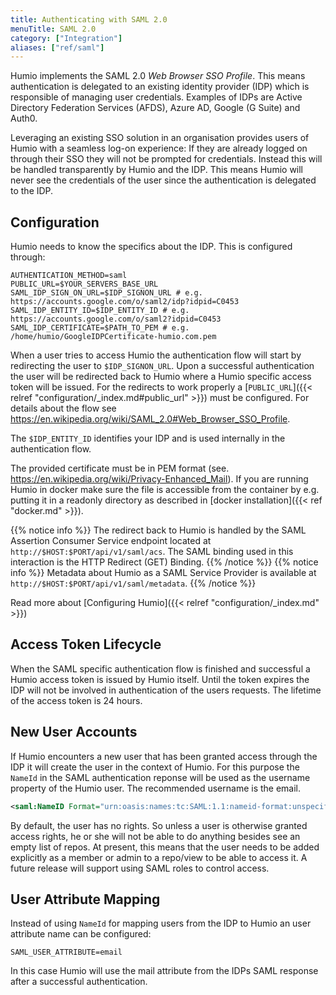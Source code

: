 ```yaml
---
title: Authenticating with SAML 2.0
menuTitle: SAML 2.0
category: ["Integration"]
aliases: ["ref/saml"]
---
```


Humio implements the SAML 2.0 _Web Browser SSO Profile_. This means authentication is delegated to an existing identity provider (IDP) which is responsible of managing user credentials. Examples of IDPs are Active Directory Federation Services (AFDS), Azure AD, Google (G Suite) and Auth0.

Leveraging an existing SSO solution in an organisation provides users of Humio with a seamless log-on experience: If they are already logged on through their SSO they will not be prompted for credentials. Instead this will be handled transparently by Humio and the IDP. This means Humio will never see the credentials of the user since the authentication is delegated to the IDP.

## Configuration

Humio needs to know the specifics about the IDP. This is configured through:

```shell
AUTHENTICATION_METHOD=saml
PUBLIC_URL=$YOUR_SERVERS_BASE_URL
SAML_IDP_SIGN_ON_URL=$IDP_SIGNON_URL # e.g. https://accounts.google.com/o/saml2/idp?idpid=C0453
SAML_IDP_ENTITY_ID=$IDP_ENTITY_ID # e.g. https://accounts.google.com/o/saml2?idpid=C0453
SAML_IDP_CERTIFICATE=$PATH_TO_PEM # e.g. /home/humio/GoogleIDPCertificate-humio.com.pem
```

When a user tries to access Humio the authentication flow will start by redirecting the user to `$IDP_SIGNON_URL`. Upon a successful authentication the user will be redirected back to Humio where a Humio specific access token will be issued. For the redirects to work properly a [`PUBLIC_URL`]({{< relref "configuration/_index.md#public_url" >}}) must be configured. For details about the flow see https://en.wikipedia.org/wiki/SAML_2.0#Web_Browser_SSO_Profile.

The `$IDP_ENTITY_ID` identifies your IDP and is used internally in the authentication flow.

The provided certificate must be in PEM format (see. https://en.wikipedia.org/wiki/Privacy-Enhanced_Mail). If you are running Humio in docker make sure the file is accessible from the container by e.g. putting it in a readonly directory as described in [docker installation]({{< ref "docker.md" >}}).

{{% notice info %}}
The redirect back to Humio is handled by the SAML Assertion Consumer Service endpoint located at `http://$HOST:$PORT/api/v1/saml/acs`. The SAML binding used in this interaction is the HTTP Redirect (GET) Binding.
 {{% /notice %}}
 {{% notice info %}}
 Metadata about Humio as a SAML Service Provider is available at `http://$HOST:$PORT/api/v1/saml/metadata`.
{{% /notice %}}

Read more about [Configuring Humio]({{< relref "configuration/_index.md" >}})

## Access Token Lifecycle

When the SAML specific authentication flow is finished and successful a Humio access token is issued by Humio itself. Until the token expires the IDP will not be involved in authentication of the users requests. The lifetime of the access token is 24 hours.

## New User Accounts

If Humio encounters a new user that has been granted access through the IDP it will create the user in the context of Humio. For this purpose the `NameId` in the SAML authentication reponse will be used as the username property of the Humio user. The recommended username is the email.

```xml
<saml:NameID Format="urn:oasis:names:tc:SAML:1.1:nameid-format:unspecified">Username</saml:NameID>
```

By default, the user has no rights.  So unless a user is otherwise granted access rights, he or she will not be able to do anything besides see an empty list of repos.  At present, this means that the user needs to be added explicitly as a member or admin to a repo/view to be able to access it.  A future release will support using SAML roles to control access.

## User Attribute Mapping

Instead of using `NameId` for mapping users from the IDP to Humio an user attribute name can be configured:

```shell
SAML_USER_ATTRIBUTE=email
```

In this case Humio will use the mail attribute from the IDPs SAML response after a successful authentication.

